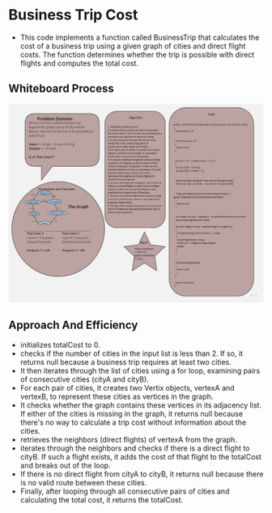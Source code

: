 # Business Trip Cost 
+ This code implements a function called BusinessTrip that calculates the cost of a business trip using a given graph of cities and direct flight costs. The function determines whether the trip is possible with direct flights and computes the total cost.

## Whiteboard Process
![WB](./Assest/WhiteBoard.jpg)


## Approach And Efficiency

+ initializes totalCost to 0.
+ checks if the number of cities in the input list is less than 2. If so, it returns null because a business trip requires at least two cities.
+ It then iterates through the list of cities using a for loop, examining pairs of consecutive cities (cityA and cityB).
+ For each pair of cities, it creates two Vertix<string> objects, vertexA and vertexB, to represent these cities as vertices in the graph.
+ It checks whether the graph contains these vertices in its adjacency list. If either of the cities is missing in the graph, it returns null because there's no way to calculate a trip cost without information about the cities.
+ retrieves the neighbors (direct flights) of vertexA from the graph.
+ iterates through the neighbors and checks if there is a direct flight to cityB. If such a flight exists, it adds the cost of that flight to the totalCost and breaks out of the loop.
+ If there is no direct flight from cityA to cityB, it returns null because there is no valid route between these cities.
+ Finally, after looping through all consecutive pairs of cities and calculating the total cost, it returns the totalCost.